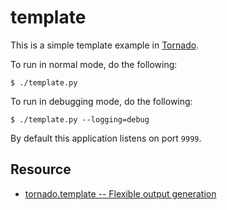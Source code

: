 # template

This is a simple template example in [Tornado].

To run in normal mode, do the following:

    $ ./template.py

To run in debugging mode, do the following:

    $ ./template.py --logging=debug
    
By default this application listens on port `9999`.

## Resource

- [tornado.template -- Flexible output generation](https://www.tornadoweb.org/en/stable/template.html)
    
[Tornado]: https://www.tornadoweb.org
